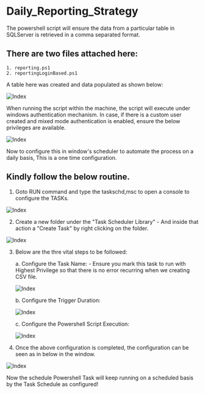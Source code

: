 # Daily_Reporting_Strategy

The powershell script will ensure the data from a particular table in SQLServer is retrieved in a comma separated format.

## There are two files attached here:

	1. reporting.ps1
	2. reportingLoginBased.ps1

A table here was created and data populated as shown below:

![Index](https://github.com/vijayleom/Daily_Reporting_Strategy/blob/master/SQLServerTablesContent.png?raw=true)

When running the script within the machine, the script will execute under windows authentication mechanism. In case, if there is a custom user created and mixed mode authentication is enabled, ensure the below privileges are available.

![Index](https://github.com/vijayleom/Daily_Reporting_Strategy/blob/master/SQLServerCustomUser.png?raw=true)

Now to configure this in window's scheduler to automate the process on a daily basis, This is a one time configuration.

## Kindly follow the below routine.

1. Goto RUN command and type the taskschd,msc to open a console to configure the TASKs.

![Index](https://github.com/vijayleom/Daily_Reporting_Strategy/blob/master/WindowsTaskScheduler.png?raw=true)

2. Create a new folder under the "Task Scheduler Library" - And inside that action a "Create Task" by right clicking on the folder.

![Index](https://github.com/vijayleom/Daily_Reporting_Strategy/blob/master/WindowsTaskCreation.png?raw=true)

3. Below are the thre vital steps to be followed:

	a. Configure the Task Name: - Ensure you mark this task to run with Highest Privilege so that there is no error recurring when we creating CSV file.
	
	![Index](https://github.com/vijayleom/Daily_Reporting_Strategy/blob/master/WindowsTaskNameRunWithPrivilege.png?raw=true)

	b. Configure the Trigger Duration:
	
	![Index](https://github.com/vijayleom/Daily_Reporting_Strategy/blob/master/WindowsTaskTriggerDuration.png?raw=true) 

	c. Configure the Powershell Script Execution:

	![Index](https://github.com/vijayleom/Daily_Reporting_Strategy/blob/master/WindowsTaskPowerShellBasedAction.png?raw=true) 

4. Once the above configuration is completed, the configuration can be seen as in below in the window.

![Index](https://github.com/vijayleom/Daily_Reporting_Strategy/blob/master/WindowsTaskDetails.png?raw=true)

Now the schedule Powershell Task will keep running on a scheduled basis by the Task Schedule as configured!


